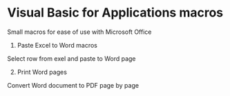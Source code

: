 # Visual Basic for Applications macros

Small macros for ease of use with Microsoft Office

1. Paste Excel to Word macros

Select row from exel and paste to Word page

2. Print Word pages

Convert Word document to PDF page by page
